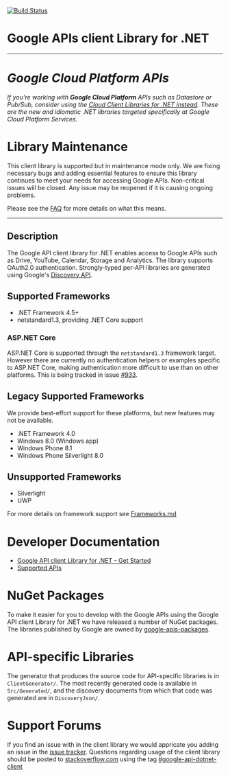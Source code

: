[![Build Status](https://travis-ci.org/google/google-api-dotnet-client.svg?branch=master)](https://travis-ci.org/google/google-api-dotnet-client)

# Google APIs client Library for .NET

---------
# _Google Cloud Platform APIs_

_If you're working with **Google Cloud Platform** APIs such as Datastore or Pub/Sub, consider using the [Cloud Client Libraries for .NET instead](https://github.com/GoogleCloudPlatform/google-cloud-dotnet). These are the new and idiomatic .NET libraries targeted specifically at Google Cloud Platform Services._

# Library Maintenance

This client library is supported but in maintenance mode only. We are fixing necessary bugs and adding essential features to ensure this library continues to meet your needs for accessing Google APIs. Non-critical issues will be closed. Any issue may be reopened if it is causing ongoing problems.

Please see the [FAQ](FAQ.md) for more details on what this means.

----------

## Description ##
The Google API client library for .NET enables access to Google APIs such as Drive, YouTube, Calendar, Storage and Analytics. The library supports OAuth2.0 authentication. Strongly-typed per-API libraries are generated using Google's [Discovery API](https://developers.google.com/discovery/).

## Supported Frameworks

* .NET Framework 4.5+
* netstandard1.3, providing .NET Core support

### ASP.NET Core

ASP.NET Core is supported through the `netstandard1.3` framework target. However there are currently no authentication helpers or examples specific to ASP.NET Core, making authentication more difficult to use than on other platforms. This is being tracked in issue [#933](https://github.com/google/google-api-dotnet-client/issues/933).

## Legacy Supported Frameworks

We provide best-effort support for these platforms, but new features may not be available.

* .NET Framework 4.0
* Windows 8.0 (Windows app)
* Windows Phone 8.1
* Windows Phone Silverlight 8.0

## Unsupported Frameworks

* Silverlight
* UWP

For more details on framework support see [Frameworks.md](Frameworks.md)

# Developer Documentation

* [Google API client Library for .NET - Get Started](https://developers.google.com/api-client-library/dotnet/get_started)
* [Supported APIs](https://developers.google.com/api-client-library/dotnet/apis/)


# NuGet Packages

To make it easier for you to develop with the Google APIs using the Google API client Library for .NET we have released a number of NuGet packages. The libraries published by Google are owned by [google-apis-packages](https://www.nuget.org/profiles/google-apis-packages).

# API-specific Libraries

The generator that produces the source code for API-specific libraries is in `ClientGenerator/`. The most recently generated code is available in `Src/Generated/`, and the discovery documents from which that code was generated are in `DiscoveryJson/`.

# Support Forums

If you find an issue with in the client library we would appricate you adding an issue in the [issue tracker](https://github.com/google/google-api-dotnet-client/issues).
Questions regarding usage of the client library should be posted to [stackoverflow.com](http://stackoverflow.com/)  using the tag [#google-api-dotnet-client](http://stackoverflow.com/questions/tagged/google-api-dotnet-client)
